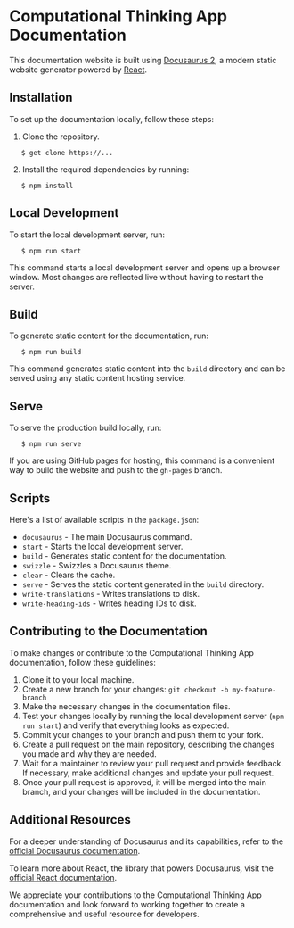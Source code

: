 # Computational Thinking App Documentation

This documentation website is built using [Docusaurus 2](https://docusaurus.io/), a modern static website generator powered by [React](https://react.dev/).

## Installation

To set up the documentation locally, follow these steps:

1. Clone the repository.
```
   $ get clone https://...
```
2. Install the required dependencies by running:
```
   $ npm install
```
## Local Development

To start the local development server, run:
```
   $ npm run start
```
This command starts a local development server and opens up a browser window. Most changes are reflected live without having to restart the server.

## Build

To generate static content for the documentation, run:
```
   $ npm run build
```
This command generates static content into the `build` directory and can be served using any static content hosting service.

## Serve
To serve the production build locally, run:
```
   $ npm run serve
```

If you are using GitHub pages for hosting, this command is a convenient way to build the website and push to the `gh-pages` branch.

## Scripts

Here's a list of available scripts in the `package.json`:

- `docusaurus` - The main Docusaurus command.
- `start` - Starts the local development server.
- `build` - Generates static content for the documentation.
- `swizzle` - Swizzles a Docusaurus theme.
- `clear` - Clears the cache.
- `serve` - Serves the static content generated in the `build` directory.
- `write-translations` - Writes translations to disk.
- `write-heading-ids` - Writes heading IDs to disk.

## Contributing to the Documentation

To make changes or contribute to the Computational Thinking App documentation, follow these guidelines:

1. Clone it to your local machine.
2. Create a new branch for your changes: `git checkout -b my-feature-branch`
3. Make the necessary changes in the documentation files.
4. Test your changes locally by running the local development server (`npm run start`) and verify that everything looks as expected.
5. Commit your changes to your branch and push them to your fork.
6. Create a pull request on the main repository, describing the changes you made and why they are needed.
7. Wait for a maintainer to review your pull request and provide feedback. If necessary, make additional changes and update your pull request.
8. Once your pull request is approved, it will be merged into the main branch, and your changes will be included in the documentation.

## Additional Resources

For a deeper understanding of Docusaurus and its capabilities, refer to the [official Docusaurus documentation](https://docusaurus.io/docs).

To learn more about React, the library that powers Docusaurus, visit the [official React documentation](https://react.dev/).

We appreciate your contributions to the Computational Thinking App documentation and look forward to working together to create a comprehensive and useful resource for developers.
